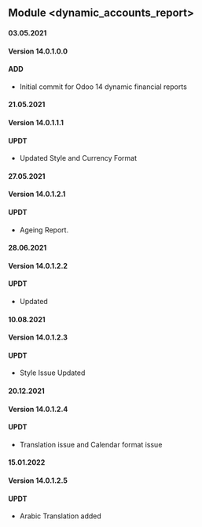 ## Module <dynamic_accounts_report>

#### 03.05.2021
#### Version 14.0.1.0.0
#### ADD
- Initial commit for Odoo 14 dynamic financial reports

#### 21.05.2021
#### Version 14.0.1.1.1
#### UPDT
- Updated Style and Currency Format

#### 27.05.2021
#### Version 14.0.1.2.1
#### UPDT
- Ageing Report.


#### 28.06.2021
#### Version 14.0.1.2.2
#### UPDT
- Updated

#### 10.08.2021
#### Version 14.0.1.2.3
#### UPDT
- Style Issue Updated


#### 20.12.2021
#### Version 14.0.1.2.4
#### UPDT
- Translation issue and Calendar format issue

#### 15.01.2022
#### Version 14.0.1.2.5
#### UPDT
- Arabic Translation added
